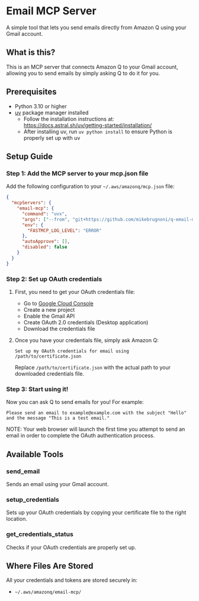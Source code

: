 # Email MCP Server

A simple tool that lets you send emails directly from Amazon Q using your Gmail account.

## What is this?

This is an MCP server that connects Amazon Q to your Gmail account, allowing you to send emails by simply asking Q to do it for you.

## Prerequisites

- Python 3.10 or higher
- [uv](https://docs.astral.sh/uv/getting-started/installation/) package manager installed
  - Follow the installation instructions at: https://docs.astral.sh/uv/getting-started/installation/
  - After installing uv, run `uv python install` to ensure Python is properly set up with uv

## Setup Guide

### Step 1: Add the MCP server to your mcp.json file

Add the following configuration to your `~/.aws/amazonq/mcp.json` file:

```json
{
  "mcpServers": {
    "email-mcp": {
      "command": "uvx",
      "args": ["--from", "git+https://github.com/mikebrugnoni/q-email-mcp.git", "email-mcp"],
      "env": {
        "FASTMCP_LOG_LEVEL": "ERROR"
      },
      "autoApprove": [],
      "disabled": false
    }
  }
}
```

### Step 2: Set up OAuth credentials

1. First, you need to get your OAuth credentials file:
   - Go to [Google Cloud Console](https://console.cloud.google.com/)
   - Create a new project
   - Enable the Gmail API
   - Create OAuth 2.0 credentials (Desktop application)
   - Download the credentials file

2. Once you have your credentials file, simply ask Amazon Q:
   ```
   Set up my OAuth credentials for email using /path/to/certificate.json
   ```
   Replace `/path/to/certificate.json` with the actual path to your downloaded credentials file.

### Step 3: Start using it!

Now you can ask Q to send emails for you! For example:
```
Please send an email to example@example.com with the subject "Hello" and the message "This is a test email."
```

NOTE: Your web browser will launch the first time you attempt to send an email in order to complete the OAuth authentication process.

## Available Tools

### send_email
Sends an email using your Gmail account.

### setup_credentials
Sets up your OAuth credentials by copying your certificate file to the right location.

### get_credentials_status
Checks if your OAuth credentials are properly set up.

## Where Files Are Stored

All your credentials and tokens are stored securely in:
- `~/.aws/amazonq/email-mcp/`

